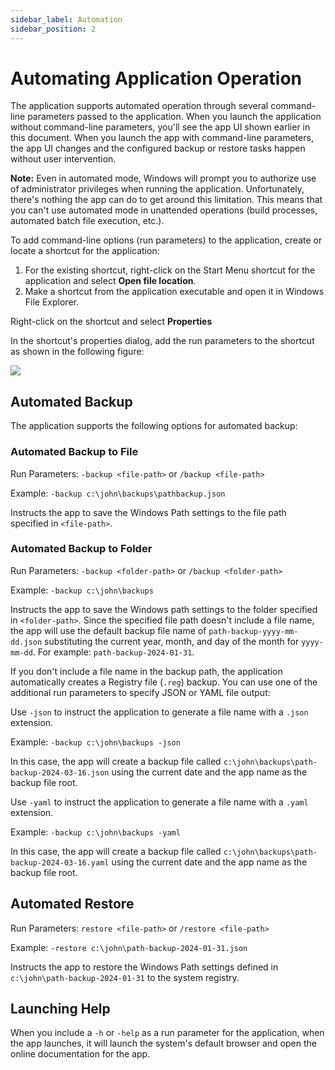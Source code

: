 ```yaml
---
sidebar_label: Automation
sidebar_position: 2
---
```


# Automating Application Operation

The application supports automated operation through several command-line parameters passed to the application. When you launch the application without command-line parameters, you'll see the app UI shown earlier in this document. When you launch the app with command-line parameters, the app UI changes and the configured backup or restore tasks happen without user intervention.

**Note:** Even in automated mode, Windows will prompt you to authorize use of administrator privileges when running the application. Unfortunately, there's nothing the app can do to get around this limitation. This means that you can't use automated mode in unattended operations (build processes, automated batch file execution, etc.).

To add command-line options (run parameters) to the application, create or locate a shortcut for the application:

1. For the existing shortcut, right-click on the Start Menu shortcut for the application and select **Open file location**. 
2. Make a shortcut from the application executable and open it in Windows File Explorer.

Right-click on the shortcut and select **Properties**

In the shortcut's properties dialog, add the run parameters to the shortcut as shown in the following figure:

![](/images/pathbackup/shortcut-properties.png)

## Automated Backup

The application supports the following options for automated backup:

### Automated Backup to File

Run Parameters: `-backup <file-path>` or `/backup <file-path>`

Example: `-backup c:\john\backups\pathbackup.json`

Instructs the app to save the Windows Path settings to the file path specified in `<file-path>`.

### Automated Backup to Folder

Run Parameters: `-backup <folder-path>` or `/backup <folder-path>`

Example: `-backup c:\john\backups`

Instructs the app to save the Windows path settings to the folder specified in `<folder-path>`. Since the specified file path doesn't include a file name, the app will use the default backup file name of `path-backup-yyyy-mm-dd.json` substituting the current year, month, and day of the month for `yyyy-mm-dd`. For example: `path-backup-2024-01-31`.

If you don't include a file name in the backup path, the application automatically creates a Registry file (`.reg`) backup. You can use one of the additional run parameters to specify JSON or YAML file output:

Use `-json` to instruct the application to generate a file name with a `.json` extension. 

Example: `-backup c:\john\backups -json`

In this case, the app will create a backup file called `c:\john\backups\path-backup-2024-03-16.json` using the current date and the app name as the backup file root.

Use `-yaml` to instruct the application to generate a file name with a `.yaml` extension.

Example: `-backup c:\john\backups -yaml`

In this case, the app will create a backup file called `c:\john\backups\path-backup-2024-03-16.yaml` using the current date and the app name as the backup file root.

## Automated Restore

Run Parameters: `restore <file-path>` or `/restore <file-path>`

Example: `-restore c:\john\path-backup-2024-01-31.json`

Instructs the app to restore the Windows Path settings defined in `c:\john\path-backup-2024-01-31` to the system registry.

## Launching Help

When you include a `-h` or `-help` as a run parameter for the application, when the app launches, it will launch the system's default browser and open the online documentation for the app.